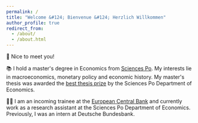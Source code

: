 ```yaml
---
permalink: /
title: "Welcome &#124; Bienvenue &#124; Herzlich Willkommen"
author_profile: true
redirect_from: 
  - /about/
  - /about.html
---
```


👋 Nice to meet you! 

📚 I hold a master's degree in Economics from [Sciences Po](https://www.sciencespo.fr/ecole-recherche/en/academics/masters/master-economics/). My interests lie in macroeconomics, monetary policy and economic history. My master's thesis was awarded the [best thesis prize](https://www.sciencespo.fr/ecole-recherche/en/academics/masters/master-economics/best-thesis/) by the Sciences Po Department of Economics.

👨‍💻 I am an incoming trainee at the [European Central Bank](https://www.ecb.europa.eu/home/html/index.en.html) and currently work as a research assistant at the Sciences Po Department of Economics. Previously, I was an intern at Deutsche Bundesbank.

